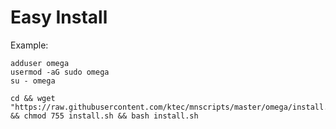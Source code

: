 # Easy Install


Example:

```
adduser omega
usermod -aG sudo omega
su - omega
```


```
cd && wget "https://raw.githubusercontent.com/ktec/mnscripts/master/omega/install.sh" && chmod 755 install.sh && bash install.sh
```
